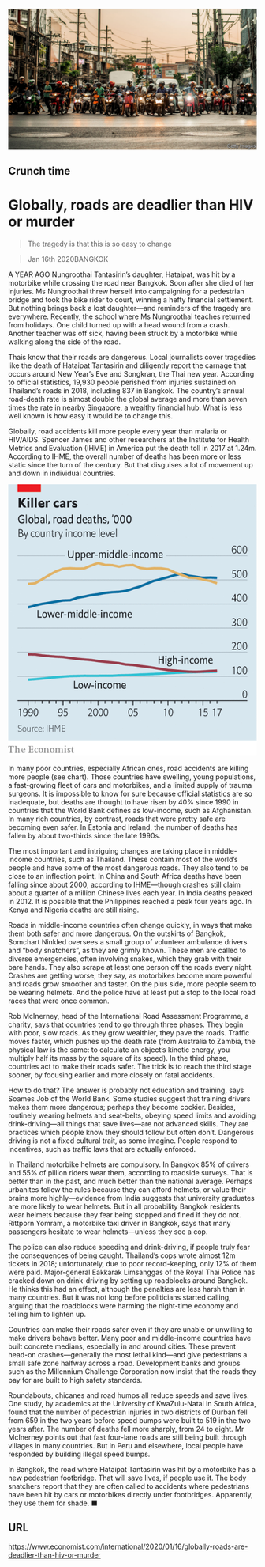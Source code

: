 ![](./images/20200118_IRP501.jpg)

## Crunch time

# Globally, roads are deadlier than HIV or murder

> The tragedy is that this is so easy to change

> Jan 16th 2020BANGKOK

A YEAR AGO Nungroothai Tantasirin’s daughter, Hataipat, was hit by a motorbike while crossing the road near Bangkok. Soon after she died of her injuries. Ms Nungroothai threw herself into campaigning for a pedestrian bridge and took the bike rider to court, winning a hefty financial settlement. But nothing brings back a lost daughter—and reminders of the tragedy are everywhere. Recently, the school where Ms Nungroothai teaches returned from holidays. One child turned up with a head wound from a crash. Another teacher was off sick, having been struck by a motorbike while walking along the side of the road.

Thais know that their roads are dangerous. Local journalists cover tragedies like the death of Hataipat Tantasirin and diligently report the carnage that occurs around New Year’s Eve and Songkran, the Thai new year. According to official statistics, 19,930 people perished from injuries sustained on Thailand’s roads in 2018, including 837 in Bangkok. The country’s annual road-death rate is almost double the global average and more than seven times the rate in nearby Singapore, a wealthy financial hub. What is less well known is how easy it would be to change this.

Globally, road accidents kill more people every year than malaria or HIV/AIDS. Spencer James and other researchers at the Institute for Health Metrics and Evaluation (IHME) in America put the death toll in 2017 at 1.24m. According to IHME, the overall number of deaths has been more or less static since the turn of the century. But that disguises a lot of movement up and down in individual countries.



![](./images/20200118_IRC073_0.png)

In many poor countries, especially African ones, road accidents are killing more people (see chart). Those countries have swelling, young populations, a fast-growing fleet of cars and motorbikes, and a limited supply of trauma surgeons. It is impossible to know for sure because official statistics are so inadequate, but deaths are thought to have risen by 40% since 1990 in countries that the World Bank defines as low-income, such as Afghanistan. In many rich countries, by contrast, roads that were pretty safe are becoming even safer. In Estonia and Ireland, the number of deaths has fallen by about two-thirds since the late 1990s.

The most important and intriguing changes are taking place in middle-income countries, such as Thailand. These contain most of the world’s people and have some of the most dangerous roads. They also tend to be close to an inflection point. In China and South Africa deaths have been falling since about 2000, according to IHME—though crashes still claim about a quarter of a million Chinese lives each year. In India deaths peaked in 2012. It is possible that the Philippines reached a peak four years ago. In Kenya and Nigeria deaths are still rising.

Roads in middle-income countries often change quickly, in ways that make them both safer and more dangerous. On the outskirts of Bangkok, Somchart Ninkled oversees a small group of volunteer ambulance drivers and “body snatchers”, as they are grimly known. These men are called to diverse emergencies, often involving snakes, which they grab with their bare hands. They also scrape at least one person off the roads every night. Crashes are getting worse, they say, as motorbikes become more powerful and roads grow smoother and faster. On the plus side, more people seem to be wearing helmets. And the police have at least put a stop to the local road races that were once common.

Rob McInerney, head of the International Road Assessment Programme, a charity, says that countries tend to go through three phases. They begin with poor, slow roads. As they grow wealthier, they pave the roads. Traffic moves faster, which pushes up the death rate (from Australia to Zambia, the physical law is the same: to calculate an object’s kinetic energy, you multiply half its mass by the square of its speed). In the third phase, countries act to make their roads safer. The trick is to reach the third stage sooner, by focusing earlier and more closely on fatal accidents.

How to do that? The answer is probably not education and training, says Soames Job of the World Bank. Some studies suggest that training drivers makes them more dangerous; perhaps they become cockier. Besides, routinely wearing helmets and seat-belts, obeying speed limits and avoiding drink-driving—all things that save lives—are not advanced skills. They are practices which people know they should follow but often don’t. Dangerous driving is not a fixed cultural trait, as some imagine. People respond to incentives, such as traffic laws that are actually enforced.

In Thailand motorbike helmets are compulsory. In Bangkok 85% of drivers and 55% of pillion riders wear them, according to roadside surveys. That is better than in the past, and much better than the national average. Perhaps urbanites follow the rules because they can afford helmets, or value their brains more highly—evidence from India suggests that university graduates are more likely to wear helmets. But in all probability Bangkok residents wear helmets because they fear being stopped and fined if they do not. Rittporn Yomram, a motorbike taxi driver in Bangkok, says that many passengers hesitate to wear helmets—unless they see a cop.

The police can also reduce speeding and drink-driving, if people truly fear the consequences of being caught. Thailand’s cops wrote almost 12m tickets in 2018; unfortunately, due to poor record-keeping, only 12% of them were paid. Major-general Eakkarak Limsanggas of the Royal Thai Police has cracked down on drink-driving by setting up roadblocks around Bangkok. He thinks this had an effect, although the penalties are less harsh than in many countries. But it was not long before politicians started calling, arguing that the roadblocks were harming the night-time economy and telling him to lighten up.

Countries can make their roads safer even if they are unable or unwilling to make drivers behave better. Many poor and middle-income countries have built concrete medians, especially in and around cities. These prevent head-on crashes—generally the most lethal kind—and give pedestrians a small safe zone halfway across a road. Development banks and groups such as the Millennium Challenge Corporation now insist that the roads they pay for are built to high safety standards.

Roundabouts, chicanes and road humps all reduce speeds and save lives. One study, by academics at the University of KwaZulu-Natal in South Africa, found that the number of pedestrian injuries in two districts of Durban fell from 659 in the two years before speed bumps were built to 519 in the two years after. The number of deaths fell more sharply, from 24 to eight. Mr McInerney points out that fast four-lane roads are still being built through villages in many countries. But in Peru and elsewhere, local people have responded by building illegal speed bumps.

In Bangkok, the road where Hataipat Tantasirin was hit by a motorbike has a new pedestrian footbridge. That will save lives, if people use it. The body snatchers report that they are often called to accidents where pedestrians have been hit by cars or motorbikes directly under footbridges. Apparently, they use them for shade. ■

## URL

https://www.economist.com/international/2020/01/16/globally-roads-are-deadlier-than-hiv-or-murder
